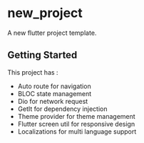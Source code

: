 # new_project

A new flutter project template.

## Getting Started

This project has : 
- Auto route for navigation
- BLOC state management
- Dio for network request
- GetIt for dependency injection
- Theme provider for theme management
- Flutter screen util for responsive design
- Localizations for multi language support
